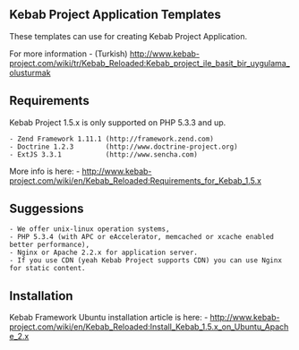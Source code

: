 Kebab Project Application Templates
-----------------------------------
These templates can use for creating Kebab Project Application.

For more information
    - (Turkish) http://www.kebab-project.com/wiki/tr/Kebab_Reloaded:Kebab_project_ile_basit_bir_uygulama_olusturmak

Requirements
------------
Kebab Project 1.5.x is only supported on PHP 5.3.3 and up.

    - Zend Framework 1.11.1 (http://framework.zend.com)
    - Doctrine 1.2.3        (http://www.doctrine-project.org)
    - ExtJS 3.3.1           (http://www.sencha.com)
More info is here: 
    - http://www.kebab-project.com/wiki/en/Kebab_Reloaded:Requirements_for_Kebab_1.5.x

Suggessions
-----------
    - We offer unix-linux operation systems,
    - PHP 5.3.4 (with APC or eAccelerator, memcached or xcache enabled better performance),
    - Nginx or Apache 2.2.x for application server.
    - If you use CDN (yeah Kebab Project supports CDN) you can use Nginx for static content.

Installation
-----------
Kebab Framework Ubuntu installation article is here:
    - http://www.kebab-project.com/wiki/en/Kebab_Reloaded:Install_Kebab_1.5.x_on_Ubuntu_Apache_2.x

[1]: http://kebab-project.com